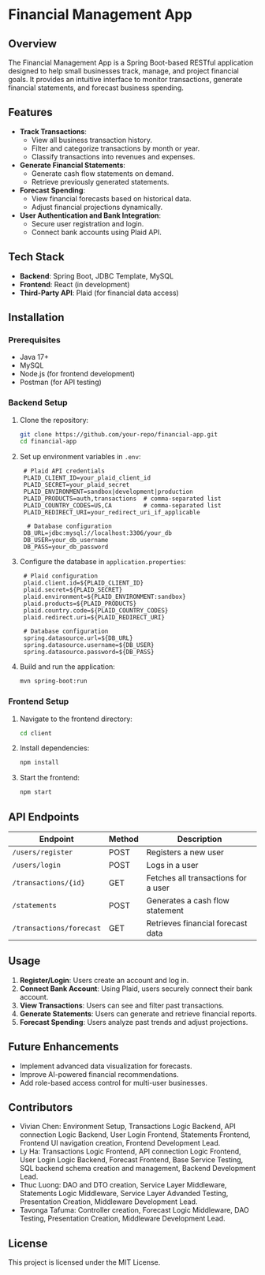 # Financial Management App

## Overview
The Financial Management App is a Spring Boot-based RESTful application designed to help small businesses track, manage, and project financial goals. It provides an intuitive interface to monitor transactions, generate financial statements, and forecast business spending.

## Features
- **Track Transactions**: 
  - View all business transaction history.
  - Filter and categorize transactions by month or year.
  - Classify transactions into revenues and expenses.
- **Generate Financial Statements**:
  - Generate cash flow statements on demand.
  - Retrieve previously generated statements.
- **Forecast Spending**:
  - View financial forecasts based on historical data.
  - Adjust financial projections dynamically.
- **User Authentication and Bank Integration**:
  - Secure user registration and login.
  - Connect bank accounts using Plaid API.

## Tech Stack
- **Backend**: Spring Boot, JDBC Template, MySQL
- **Frontend**: React (in development)
- **Third-Party API**: Plaid (for financial data access)

## Installation
### Prerequisites
- Java 17+
- MySQL
- Node.js (for frontend development)
- Postman (for API testing)

### Backend Setup
1. Clone the repository:
   ```sh
   git clone https://github.com/your-repo/financial-app.git
   cd financial-app
   ```

2. Set up environment variables in  `.env`:
   ```properties
    # Plaid API credentials
    PLAID_CLIENT_ID=your_plaid_client_id
    PLAID_SECRET=your_plaid_secret
    PLAID_ENVIRONMENT=sandbox|development|production
    PLAID_PRODUCTS=auth,transactions  # comma-separated list
    PLAID_COUNTRY_CODES=US,CA         # comma-separated list
    PLAID_REDIRECT_URI=your_redirect_uri_if_applicable
    
     # Database configuration
    DB_URL=jdbc:mysql://localhost:3306/your_db
    DB_USER=your_db_username
    DB_PASS=your_db_password
   ```
3. Configure the database in `application.properties`:
   ```properties
    # Plaid configuration
    plaid.client.id=${PLAID_CLIENT_ID}
    plaid.secret=${PLAID_SECRET}
    plaid.environment=${PLAID_ENVIRONMENT:sandbox}
    plaid.products=${PLAID_PRODUCTS}
    plaid.country.code=${PLAID_COUNTRY_CODES}
    plaid.redirect.uri=${PLAID_REDIRECT_URI}
    
    # Database configuration
    spring.datasource.url=${DB_URL}
    spring.datasource.username=${DB_USER}
    spring.datasource.password=${DB_PASS}
   ```
4. Build and run the application:
   ```sh
   mvn spring-boot:run
   ```

### Frontend Setup
1. Navigate to the frontend directory:
   ```sh
   cd client
   ```
2. Install dependencies:
   ```sh
   npm install
   ```
3. Start the frontend:
   ```sh
   npm start
   ```

## API Endpoints
| Endpoint | Method | Description |
|----------|--------|-------------|
| `/users/register` | POST | Registers a new user |
| `/users/login` | POST | Logs in a user |
| `/transactions/{id}` | GET | Fetches all transactions for a user|
| `/statements` | POST | Generates a cash flow statement |
| `/transactions/forecast` | GET | Retrieves financial forecast data |

## Usage
1. **Register/Login**: Users create an account and log in.
2. **Connect Bank Account**: Using Plaid, users securely connect their bank account.
3. **View Transactions**: Users can see and filter past transactions.
4. **Generate Statements**: Users can generate and retrieve financial reports.
5. **Forecast Spending**: Users analyze past trends and adjust projections.

## Future Enhancements
- Implement advanced data visualization for forecasts.
- Improve AI-powered financial recommendations.
- Add role-based access control for multi-user businesses.

## Contributors
- Vivian Chen: Environment Setup, Transactions Logic Backend, API connection Logic Backend, User Login Frontend, Statements Frontend, Frontend UI navigation creation, Frontend Development Lead.
- Ly Ha: Transactions Logic Frontend, API connection Logic Frontend, User Login Logic Backend, Forecast Frontend, Base Service Testing, SQL backend schema creation and management, Backend Development Lead.
- Thuc Luong: DAO and DTO creation, Service Layer Middleware, Statements Logic Middleware, Service Layer Advanded Testing, Presentation Creation, Middleware Development Lead.
- Tavonga Tafuma: Controller creation, Forecast Logic Middleware, DAO Testing, Presentation Creation, Middleware Development Lead.

## License
This project is licensed under the MIT License.

